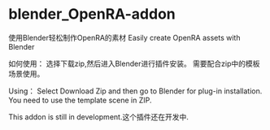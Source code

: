 # blender_OpenRA-addon
使用Blender轻松制作OpenRA的素材
Easily create OpenRA assets with Blender

如何使用：
选择下载zip,然后进入Blender进行插件安装。
需要配合zip中的模板场景使用。

Using：
Select Download Zip and then go to Blender for plug-in installation.
You need to use the template scene in ZIP.

This addon is still in development.这个插件还在开发中.